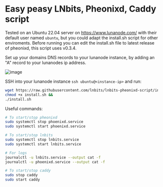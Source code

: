# Easy peasy LNbits, Pheonixd, Caddy script

Tested on an Ubuntu 22.04 server on https://www.lunanode.com/ with their default user named `ubuntu`, but you could adapt the install.sh script for other enviroments. Before running you can edit the install.sh file to latest release of pheonixd, this script uses v0.3.4.

Set up your domains DNS records to your lunanode instance, by adding an "A" record to your lunanodes ip address.

![image](https://github.com/user-attachments/assets/67451a4e-46eb-46ff-896f-8b20739bbca6)

SSH into your lunanode instance `ssh ubuntu@<instance-ip>` and run:
```sh
wget https://raw.githubusercontent.com/lnbits/lnbits-pheonixd-script/install.sh &&
chmod +x install.sh &&
./install.sh
```
Useful commands:
```sh
# To start/stop pheonixd
sudo systemctl stop phoenixd.service
sudo systemctl start phoenixd.service

# To start/stop lnbits
sudo systemctl stop lnbits.service
sudo systemctl start lnbits.service

# For logs
journalctl -u lnbits.service --output cat -f
journalctl -u phoenixd.service --output cat -f

# To start/stop caddy
sudo stop caddy
sudo start caddy
```
